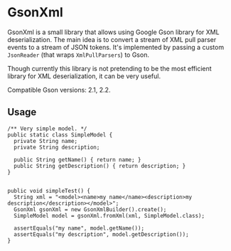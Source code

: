 GsonXml
===============

GsonXml is a small library that allows using Google Gson library for XML deserialization.
The main idea is to convert a stream of XML pull parser events to a stream of JSON tokens.
It's implemented by passing a custom `JsonReader` (that wraps `XmlPullParsers`) to Gson.

Though currently this library is not pretending to be the most efficient library for 
XML deserialization, it can be very useful.

Compatible Gson versions: 2.1, 2.2.

Usage
-------------

    /** Very simple model. */
    public static class SimpleModel {
      private String name;
      private String description;
    
      public String getName() { return name; }
      public String getDescription() { return description; }
    }
    
    
    public void simpleTest() {
      String xml = "<model><name>my name</name><description>my description</description></model>";
      GsonXml gsonXml = new GsonXmlBuilder().create();
      SimpleModel model = gsonXml.fromXml(xml, SimpleModel.class);
      
      assertEquals("my name", model.getName());
      assertEquals("my description", model.getDescription());
    }
